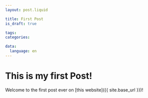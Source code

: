 ```yaml
---
layout: post.liquid

title: First Post
is_draft: true

tags:
categories:

data:
  language: en
---
```


# This is my first Post!

Welcome to the first post ever on [this website]({{ site.base_url }})!